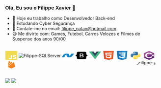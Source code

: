 ### Olá, Eu sou o Filippe Xavier 👋

- 🔭 Hoje eu trabalho como Desenvolvedor Back-end
- 🌱 Estudando Cyber Segurança
- 💬 Contate-me no email: filippe_natan@hotmail.com
- 😃 Me divirto com: Games, Futebol, Carros Velozes e Filmes de Suspense dos anos 90/00

<!--div align="center">
  <a href="https://www.linkedin.com/in/filippe-xavier/">
  <img height="150em" src="https://github-readme-stats.vercel.app/api?username=FilippeNatan&show_icons=true&theme=dracula"/>
  <img height="150em" src="https://github-readme-stats.vercel.app/api/top-langs/?username=FilippeNatan&layout=compact&theme=dracula"/>
</div-->
<div style="display: inline_block"><br>
  <img align="center" alt="Filippe-Js" height="30" width="40" src="https://raw.githubusercontent.com/devicons/devicon/master/icons/javascript/javascript-plain.svg">
  <img align="center" alt="Filippe-SQLServer" height="30" width="40" src="https://img.shields.io/badge/Microsoft_SQL_Server-CC2927?style=for-the-badge&logo=microsoft-sql-server&logoColor=white">
  <img align="center" alt="Filippe-Dot-Net" height="30" width="40" src="https://raw.githubusercontent.com/devicons/devicon/master/icons/dot-net/dot-net-plain.svg">
  <img align="center" alt="Filippe-Bootstrap" height="30" width="40" src="https://raw.githubusercontent.com/devicons/devicon/master/icons/bootstrap/bootstrap-plain.svg">
  <img align="center" alt="Filippe-VueJs" height="30" width="40" src="https://raw.githubusercontent.com/devicons/devicon/master/icons/vuejs/vuejs-original.svg">
  <img align="center" alt="Filippe-HTML" height="30" width="40" src="https://raw.githubusercontent.com/devicons/devicon/master/icons/html5/html5-original.svg">
  <img align="center" alt="Filippe-CSS" height="30" width="40" src="https://raw.githubusercontent.com/devicons/devicon/master/icons/css3/css3-original.svg">
  <img align="center" alt="Filippe-Python" height="30" width="40" src="https://raw.githubusercontent.com/devicons/devicon/master/icons/python/python-original.svg">
  <img align="center" alt="Filippe-Csharp" height="30" width="40" src="https://raw.githubusercontent.com/devicons/devicon/master/icons/csharp/csharp-original.svg">
  <img align="center" alt="Filippe-Firebase" height="30" width="40" src="https://raw.githubusercontent.com/devicons/devicon/master/icons/firebase/firebase-plain.svg">
  <img align="right" alt="Filippe-pic" height="150" style="border-radius:50px;" src="https://pa1.narvii.com/6506/eff54702060005e6ee62ea7206a02ca3dac14c92_hq.gif">
</div>
  
##

<div> 
  <a href="https://www.linkedin.com/in/filippe-xavier" target="_blank"><img src="https://img.shields.io/badge/-LinkedIn-%230077B5?style=for-the-badge&logo=linkedin&logoColor=white" target="_blank"></a> 
  <!--a href = "mailto:filippeuna@gmail.com"><img src="https://img.shields.io/badge/Gmail-D14836?style=for-the-badge&logo=gmail&logoColor=white" target="_blank"></a>
  <a href = "mailto:filippe_natan@hotmail.com"><img src="https://img.shields.io/badge/-Hotmail-%23333?style=for-the-badge&logo=gmail&logoColor=white" target="_blank"></a-->
  <a href = "https://wa.me/5531996321105"><img src="https://img.shields.io/badge/WhatsApp-25D366?style=for-the-badge&logo=whatsapp&logoColor=white" target="_blank"></a>
  
  
 
  <!--![Snake animation](https://github.com/FilippeNatan/FilippeNatan/blob/output/github-contribution-grid-snake.svg)-->
 
</div>
